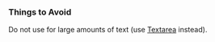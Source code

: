 ### Things to Avoid
Do not use for large amounts of text (use <a href="https://playbook.powerapp.cloud/kits/textarea">Textarea</a> instead).
